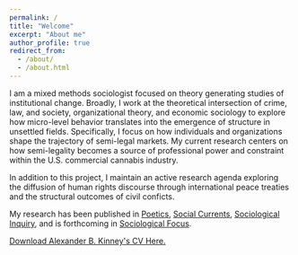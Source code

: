 ```yaml
---
permalink: /
title: "Welcome"
excerpt: "About me"
author_profile: true
redirect_from: 
  - /about/
  - /about.html
---
```


I am a mixed methods sociologist focused on theory generating studies of institutional change. Broadly, I work at the theoretical intersection of crime, law, and society, organizational theory, and economic sociology to explore how micro-level behavior translates into the emergence of structure in unsettled fields. Specifically, I focus on how individuals and organizations shape the trajectory of semi-legal markets. My current research centers on how semi-legality becomes a source of professional power and constraint within the U.S. commercial cannabis industry. 

In addition to this project, I maintain an active research agenda exploring the diffusion of human rights discourse through international peace treaties and the structural outcomes of civil conficts.   

My research has been published in [Poetics](https://doi.org/10.1016/j.poetic.2018.05.001), [Social Currents](https://journals.sagepub.com/doi/full/10.1177/2329496519880314), [Sociological Inquiry](https://onlinelibrary.wiley.com/doi/full/10.1111/soin.12409), and is forthcoming in [Sociological Focus](https://www.tandfonline.com/toc/usfo20/current).

[Download Alexander B. Kinney's CV Here.](https://www.alexanderkinney.com/files/CV21.pdf) 


